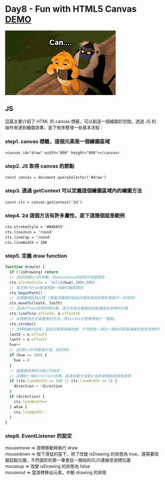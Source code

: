 # Day8 - Fun with HTML5 Canvas [DEMO](https://ywcheng1207.github.io/JavaScript30/08%20-%20Fun%20with%20HTML5%20Canvas/index-START.html)

![](./screenshot.gif)

## JS

這篇主要介紹了 HTML 的 canvas 標籤，可以創造一個繪圖的空間，透過 JS 的操作來達到繪圖效果，底下依序整理一些基本流程：<br>

### step1. canvas 標籤，這個元素是一個繪圖區域<br>

`<canvas id="draw" width="800" height="800"></canvas>`<br>

### step2. JS 取得 canvas 的節點<br>

`const canvas = document.querySelector('#draw')`<br>

### step3. 透過 getContext 可以定義這個繪圖區域內的繪圖方法<br>

`const ctx = canvas.getContext('2d')`<br>

### step4. 2d 這個方法有許多屬性，底下這幾個就是範例<br>

`ctx.strokeStyle = '#BADA55'`<br>
`ctx.lineJoin = 'round'`<br>
`ctx.lineCap = 'round'`<br>
`ctx.lineWidth = 100`<br>

### step5. 定義 draw function<br>

```javascript
function draw(e) {
  if (!isDrawing) return
  // 透過改變hsl的參數，在mousemove的過程中改變顏色
  ctx.strokeStyle = `hsl(${hue},100%,50%)`
  // 每次執行draw都會開啟一個新的繪圖路徑
  ctx.beginPath()
  // 定義畫圖起始位置 (需釐清畫圖的起始位置與滑鼠點擊的落點不一定相同)
  ctx.moveTo(lastX, lastY)
  // 透過offset取得游標位置，表示他會從繪圖的起點畫線至游標的位置
  ctx.lineTo(e.offsetX, e.offsetY)
  // 前面都是在定義畫圖的方法，而stroke才是實際執行「畫圖」
  ctx.stroke()
  // 游標移動的過程，起點位置要跟著改變，不然就會一直從一開始的起點連線到當前游標的位置
  lastX = e.offsetX
  lastY = e.offsetY
  hue++
  // 超過hsl的參數最大值，就回到0
  if (hue >= 360) {
    hue = 0
  }
  // 讓畫筆逐漸放大縮小的設定
  // 這裡給一個direction狀態，當達到最大或最小值就會開始遞減或遞增
  if (ctx.lineWidth >= 100 || ctx.lineWidth <= 1) {
    direction = !direction
  }
  if (direction) {
    ctx.lineWidth++
  } else {
    ctx.lineWidth--
  }
}
```

### step6. EventListener 的設定<br>

mousemove => 游標移動時執行 draw<br>
mousedown => 按下滑鼠的當下，除了改變 isDrawing 的狀態為 true，還需要改變起點位置，不然圖形的第一筆會從一開始的(0,0)連線至游標位置<br>
mouseup => 改變 isDrawing 的狀態為 false<br>
mouseout => 當游標移出元素，中斷 drawing 的狀態

